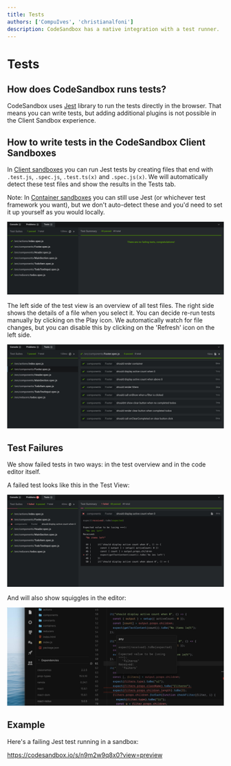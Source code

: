 ```yaml
---
title: Tests
authors: ['CompuIves', 'christianalfoni']
description: CodeSandbox has a native integration with a test runner.
---
```


# Tests

## How does CodeSandbox runs tests?

CodeSandbox uses [Jest](https://jestjs.io) library to run the tests directly in
the browser. That means you can write tests, but adding additional plugins is
not possible in the Client Sandbox experience.

## How to write tests in the CodeSandbox Client Sandboxes

In [Client sandboxes](/docs/environment) you can run Jest tests by creating
files that end with `.test.js`, `.spec.js`, `.test.ts(x)` and `.spec.js(x)`. We
will automatically detect these test files and show the results in the Tests
tab.

Note: In [Container sandboxes](/docs/environment) you can still use Jest (or
whichever test framework you want), but we don't auto-detect these and you'd
need to set it up yourself as you would locally.

![Test Bottom](./images/jest-tests.jpg)

The left side of the test view is an overview of all test files. The right side
shows the details of a file when you select it. You can decide re-run tests
manually by clicking on the Play icon. We automatically watch for file changes,
but you can disable this by clicking on the 'Refresh' icon on the left side.

![Test Details](./images/jest-details.jpg)

## Test Failures

We show failed tests in two ways: in the test overview and in the code editor
itself.

A failed test looks like this in the Test View:

![Test Error](./images/jest-error-overview.jpg)

And will also show squiggles in the editor:

![Test Squiggles](./images/jest-squiggles.jpg?v2)

## Example

Here's a failing Jest test running in a sandbox:

https://codesandbox.io/s/n9m2w9q8x0?view=preview
